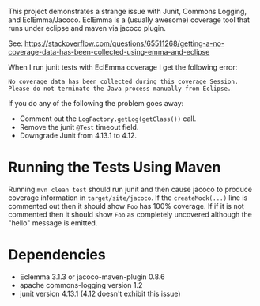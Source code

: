 This project demonstrates a strange issue with Junit, Commons Logging, and EclEmma/Jacoco.  EclEmma is a
(usually awesome) coverage tool that runs under eclipse and maven via jacoco plugin. 

See:
	https://stackoverflow.com/questions/65511268/getting-a-no-coverage-data-has-been-collected-using-emma-and-eclipse

When I run junit tests with EclEmma coverage I get the following error:

	No coverage data has been collected during this coverage Session.
	Please do not terminate the Java process manually from Eclipse.

If you do any of the following the problem goes away:

* Comment out the `LogFactory.getLog(getClass())` call.
* Remove the junit `@Test` timeout field.
* Downgrade Junit from 4.13.1 to 4.12.

# Running the Tests Using Maven

Running `mvn clean test` should run junit and then cause jacoco to produce coverage information in
`target/site/jacoco`.  If the `createMock(...)` line is commented out then it should show `Foo` has 100% coverage.  If
if it is not commented then it should show `Foo` as completely uncovered although the "hello" message is emitted.

# Dependencies

* Eclemma 3.1.3 or jacoco-maven-plugin 0.8.6
* apache commons-logging version 1.2
* junit version 4.13.1 (4.12 doesn't exhibit this issue)
